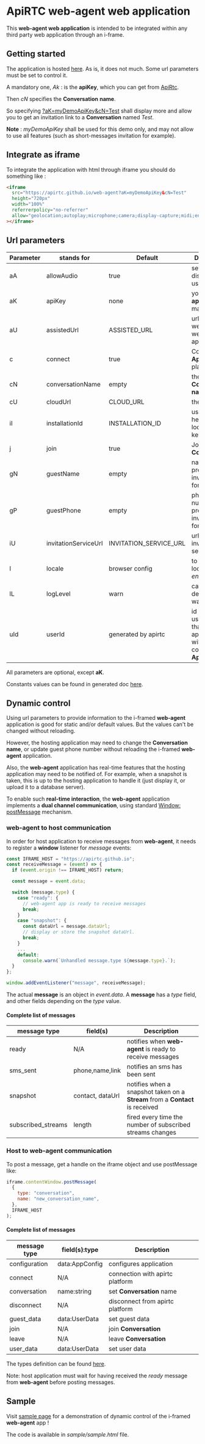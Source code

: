 # ApiRTC web-agent web application

This **web-agent web application** is intended to be integrated within any third party web application through an i-frame.

## Getting started

The application is hosted [here](https://apirtc.github.io/web-agent/). As is, it does not much. Some url parameters must be set to control it.

A mandatory one, _Ak_ : is the **apiKey**, which you can get from [ApiRtc](https://apirtc.com).

Then _cN_ specifies the **Conversation** **name**.

So specifying [?aK=myDemoApiKey&cN=Test](https://apirtc.github.io/web-agent?aK=myDemoApiKey&cN=Test) shall display more and allow you to get an invitation link to a **Conversation** named _Test_.

**Note** : _myDemoApiKey_ shall be used for this demo only, and may not allow to use all features (such as short-messages invitation for example).

## Integrate as iframe

To integrate the application with html through iframe you should do something like :

```html
<iframe
  src="https://apirtc.github.io/web-agent?aK=myDemoApiKey&cN=Test"
  height="720px"
  width="100%"
  referrerpolicy="no-referrer"
  allow="geolocation;autoplay;microphone;camera;display-capture;midi;encrypted-media;clipboard-write;"
></iframe>
```

## Url parameters

| Parameter | stands for           | Default                | Description                                                                   |
| --------- | -------------------- | ---------------------- | ----------------------------------------------------------------------------- |
| aA        | allowAudio           | true                   | set to false to disable audio usage                                           |
| aK        | apiKey               | none                   | your [ApiRtc](https://apirtc.com) **apiKey**, mandatory                       |
| aU        | assistedUrl          | ASSISTED_URL           | url of the web-assisted web application                                       |
| c         | connect              | true                   | Connect with **ApiRtc** platform                                              |
| cN        | conversationName     | empty                  | the **ApiRtc** **Conversation** **name**                                      |
| cU        | cloudUrl             | CLOUD_URL              | the cloud url                                                                 |
| iI        | installationId       | INSTALLATION_ID        | used a header for local-storage keys                                          |
| j         | join                 | true                   | Join the **Conversation**                                                     |
| gN        | guestName            | empty                  | name to be pre-set in the invitation form                                     |
| gP        | guestPhone           | empty                  | phone number to be pre-set in the invitation form                             |
| iU        | invitationServiceUrl | INVITATION_SERVICE_URL | url of the invitation service                                                 |
| l         | locale               | browser config         | to force locale to _fr_ or _en_                                               |
| lL        | logLevel             | warn                   | can be debug, info, warn, error                                               |
| uId       | userId               | generated by apirtc    | id of the user-agent that the application will use to connect with **ApiRtc** |

All parameters are optional, except **aK**.

Constants values can be found in generated doc [here](https://apirtc.github.io/web-agent/doc/modules/public_constants.html).

## Dynamic control

Using url parameters to provide information to the i-framed **web-agent** application is good for static and/or default values. But the values can't be changed without reloading.

However, the hosting application may need to change the **Conversation** **name**, or update guest phone number without reloading the i-framed **web-agent** application.

Also, the **web-agent** application has real-time features that the hosting application may need to be notified of. For example, when a snapshot is taken, this is up to the hosting application to handle it (just display it, or upload it to a database server).

To enable such **real-time interaction**, the **web-agent** application implements a **dual channel communication**, using standard [Window: postMessage](https://developer.mozilla.org/en-US/docs/Web/API/Window/postMessage) mechanism.

### web-agent to host communication

In order for host application to receive messages from **web-agent**, it needs to register a **window** listener for _message_ events:

```js
const IFRAME_HOST = "https://apirtc.github.io";
const receiveMessage = (event) => {
  if (event.origin !== IFRAME_HOST) return;

  const message = event.data;

  switch (message.type) {
    case "ready": {
      // web-agent app is ready to receive messages
      break;
    }
    case "snapshot": {
      const dataUrl = message.dataUrl;
      // display or store the snapshot dataUrl.
      break;
    }
    ...
    default:
      console.warn(`Unhandled message.type ${message.type}.`);
  }
};

window.addEventListener("message", receiveMessage);
```

The actual **message** is an object in _event.data_. A **message** has a _type_ field, and other fields depending on the _type_ value.

#### Complete list of messages

| message type       | field(s)         | Description                                                                   |
| ------------------ | ---------------- | ----------------------------------------------------------------------------- |
| ready              | N/A              | notifies when **web-agent** is ready to receive messages                          |
| sms_sent           | phone,name,link  | notifies an sms has been sent                                                 |
| snapshot           | contact, dataUrl | notifies when a snapshot taken on a **Stream** from a **Contact** is received |
| subscribed_streams | length           | fired every time the number of subscribed streams changes                     |

### Host to web-agent communication

To post a message, get a handle on the iframe object and use postMessage like:

```js
iframe.contentWindow.postMessage(
  {
    type: "conversation",
    name: "new_conversation_name",
  },
  IFRAME_HOST
);
```

#### Complete list of messages

| message type  | field(s):type  | Description                     |
| ------------- | -------------- | ------------------------------- |
| configuration | data:AppConfig | configures application          |
| connect       | N/A            | connection with apirtc platform |
| conversation  | name:string    | set **Conversation** name       |
| disconnect    | N/A            | disconnect from apirtc platform |
| guest_data    | data:UserData  | set guest data                  |
| join          | N/A            | join **Conversation**           |
| leave         | N/A            | leave **Conversation**          |
| user_data     | data:UserData  | set user data                   |

The types definition can be found [here](https://apirtc.github.io/web-agent/doc/modules/types.html).

Note: host application must wait for having received the _ready_ message from **web-agent** before posting messages.

## Sample

Visit [sample page](https://apirtc.github.io/web-agent/sample.html) for a demonstration of dynamic control of the i-framed **web-agent** app !

The code is available in _sample/sample.html_ file.
